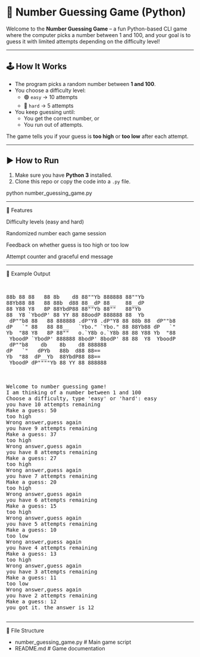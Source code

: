 # 🎯 Number Guessing Game (Python)

Welcome to the **Number Guessing Game** – a fun Python-based CLI game where the computer picks a number between 1 and 100, and your goal is to guess it with limited attempts depending on the difficulty level!


---

## 🕹️ How It Works

- The program picks a random number between **1 and 100**.
- You choose a difficulty level:
  - 🟢 `easy` → 10 attempts
  - 🔴 `hard` → 5 attempts
- You keep guessing until:
  - You get the correct number, or
  - You run out of attempts.

The game tells you if your guess is **too high** or **too low** after each attempt.

---

## ▶️ How to Run

1. Make sure you have **Python 3** installed.
2. Clone this repo or copy the code into a `.py` file.


python number_guessing_game.py


---


🔧 Features

Difficulty levels (easy and hard)

Randomized number each game session

Feedback on whether guess is too high or too low

Attempt counter and graceful end message


---

🧠 Example Output


<pre>


88b 88 88   88 8b    d8 88""Yb 888888 88""Yb          
88Yb88 88   88 88b  d88 88__dP 88__   88__dP          
88 Y88 Y8   8P 88YbdP88 88""Yb 88""   88"Yb           
88  Y8 `YbodP' 88 YY 88 88oodP 888888 88  Yb          
 dP""b8 88   88 888888 .dP"Y8 .dP"Y8 88 88b 88  dP""b8
dP   `" 88   88 88__   `Ybo." `Ybo." 88 88Yb88 dP   `"
Yb  "88 Y8   8P 88""   o.`Y8b o.`Y8b 88 88 Y88 Yb  "88
 YboodP `YbodP' 888888 8bodP' 8bodP' 88 88  Y8  YboodP
 dP""b8    db    8b    d8 888888                      
dP   `"   dPYb   88b  d88 88==                        
Yb  "88  dP__Yb  88YbdP88 88==                        
 YboodP dP""""Yb 88 YY 88 888888
 
 
 
Welcome to number guessing game!
I am thinking of a number between 1 and 100
Choose a difficulty, type 'easy' or 'hard': easy
you have 10 attempts remaining
Make a guess: 50
too high
Wrong answer,guess again
you have 9 attempts remaining
Make a guess: 37
too high
Wrong answer,guess again
you have 8 attempts remaining
Make a guess: 27
too high
Wrong answer,guess again
you have 7 attempts remaining
Make a guess: 20
too high
Wrong answer,guess again
you have 6 attempts remaining
Make a guess: 15
too high
Wrong answer,guess again
you have 5 attempts remaining
Make a guess: 10
too low
Wrong answer,guess again
you have 4 attempts remaining
Make a guess: 13
too high
Wrong answer,guess again
you have 3 attempts remaining
Make a guess: 11
too low
Wrong answer,guess again
you have 2 attempts remaining
Make a guess: 12
you got it. the answer is 12
  
</pre>

---

📂 File Structure


- number_guessing_game.py  # Main game script
- README.md                # Game documentation
